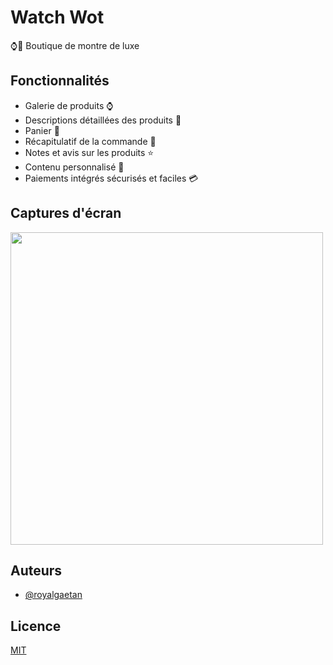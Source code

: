 
# Watch Wot

⌚💎 Boutique de montre de luxe 
<br/>

## Fonctionnalités
 
- Galerie de produits ⌚ 
- Descriptions détaillées des produits 📝
- Panier 🛒 
- Récapitulatif de la commande 📌
- Notes et avis sur les produits ⭐
- Contenu personnalisé 🎯
- Paiements intégrés sécurisés et faciles 💳


## Captures d'écran

<img src="http://bigagencytravel.com/wp-content/uploads/2024/05/Mockup-Multi-Screen-Watch-Wot.png" height="500" />


## Auteurs

- [@royalgaetan](https://twitter.com/RoyalGaetan)


## Licence

[MIT](https://choosealicense.com/licenses/mit/)

